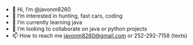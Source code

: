 - 👋 Hi, I’m @javonm8260
- 👀 I’m interested in hunting, fast cars, coding
- 🌱 I’m currently learning java
- 💞️ I’m looking to collaborate on java or python projects
- 📫 How to reach me javonm8260@gmail.com or 252-292-7158 (texts)

<!---
javonm8260/javonm8260 is a ✨ special ✨ repository because its `README.md` (this file) appears on your GitHub profile.
You can click the Preview link to take a look at your changes.
--->
